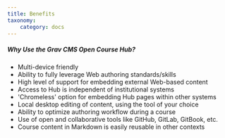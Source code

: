 ```yaml
---
title: Benefits
taxonomy:
    category: docs
---
```


##### Why Use the Grav CMS Open Course Hub?

* Multi-device friendly
* Ability to fully leverage Web authoring standards/skills
* High level of support for embedding external Web-based content
* Access to Hub is independent of institutional systems
* 'Chromeless' option for embedding Hub pages within other systems
* Local desktop editing of content, using the tool of your choice
* Ability to optimize authoring workflow during a course
* Use of open and collaborative tools like GitHub, GitLab, GitBook, etc.
* Course content in Markdown is easily reusable in other contexts
